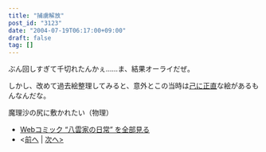 ```yaml
---
title: "捕虜解放"
post_id: "3123"
date: "2004-07-19T06:17:00+09:00"
draft: false
tag: []
---
```


ぶん回しすぎて千切れたんかぇ……ま、結果オーライだぜ。

しかし、改めて過去絵整理してみると、意外とこの当時は[己に正直](/tag/facesitting)な絵があるもんなんだな。

魔理沙の尻に敷かれたい（物理）

* [Webコミック “八雲家の日常” を全部見る](/tag/yakumo-family?order=ASC)
* <[前へ](/3122) | [次へ>](/3124)
